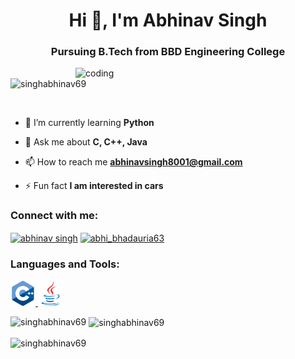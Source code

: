 <h1 align="center">Hi 👋, I'm Abhinav Singh</h1>
<h3 align="center">Pursuing B.Tech from BBD Engineering College</h3>
<img align="right" alt="coding" width="400" src="https://i.pinimg.com/originals/e8/f4/53/e8f453469a3ec97ecd354df465d73913.gif">
<p align="left"> <img src="https://komarev.com/ghpvc/?username=singhabhinav69&label=Profile%20views&color=0e75b6&style=flat" alt="singhabhinav69" /> </p>

<p align="left"> <a href="https://twitter.com/" target="blank"><img src="https://img.shields.io/twitter/follow/?logo=twitter&style=for-the-badge" alt="" /></a> </p>

- 🌱 I’m currently learning **Python**

- 💬 Ask me about **C, C++, Java**

- 📫 How to reach me **abhinavsingh8001@gmail.com**

- ⚡ Fun fact **I am interested in cars**

<h3 align="left">Connect with me:</h3>
<p align="left">
<a href="https://linkedin.com/in/abhinav singh" target="blank"><img align="center" src="https://raw.githubusercontent.com/rahuldkjain/github-profile-readme-generator/master/src/images/icons/Social/linked-in-alt.svg" alt="abhinav singh" height="30" width="40" /></a>
<a href="https://instagram.com/abhi_bhadauria63" target="blank"><img align="center" src="https://raw.githubusercontent.com/rahuldkjain/github-profile-readme-generator/master/src/images/icons/Social/instagram.svg" alt="abhi_bhadauria63" height="30" width="40" /></a>
</p>

<h3 align="left">Languages and Tools:</h3>
<p align="left"> <a href="https://www.w3schools.com/cpp/" target="_blank" rel="noreferrer"> <img src="https://raw.githubusercontent.com/devicons/devicon/master/icons/cplusplus/cplusplus-original.svg" alt="cplusplus" width="40" height="40"/> </a> <a href="https://www.java.com" target="_blank" rel="noreferrer"> <img src="https://raw.githubusercontent.com/devicons/devicon/master/icons/java/java-original.svg" alt="java" width="40" height="40"/> </a> </p>

<p><img align="left" src="https://github-readme-stats.vercel.app/api/top-langs?username=singhabhinav69&show_icons=true&locale=en&layout=compact" alt="singhabhinav69" /></p>

<p>&nbsp;<img align="center" src="https://github-readme-stats.vercel.app/api?username=singhabhinav69&show_icons=true&locale=en" alt="singhabhinav69" /></p>

<p><img align="center" src="https://github-readme-streak-stats.herokuapp.com/?user=singhabhinav69&" alt="singhabhinav69" /></p>
